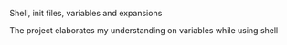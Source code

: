 Shell, init files, variables and expansions

The project elaborates my understanding on variables while using shell